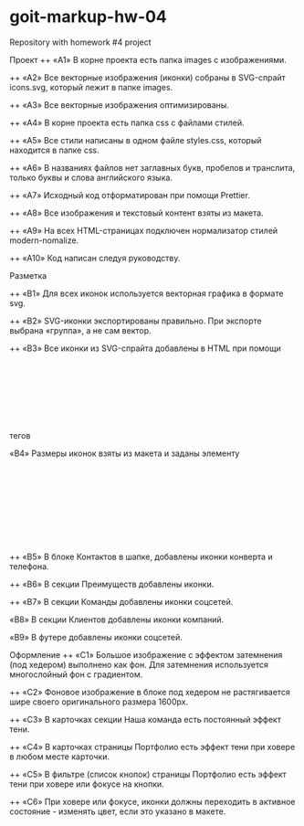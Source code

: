# goit-markup-hw-04

Repository with homework #4 project

Проект ++ «A1» В корне проекта есть папка images с изображениями.

++ «A2» Все векторные изображения (иконки) собраны в SVG-спрайт icons.svg, который лежит в папке
images.

++ «A3» Все векторные изображения оптимизированы.

++ «A4» В корне проекта есть папка css с файлами стилей.

++ «A5» Все стили написаны в одном файле styles.css, который находится в папке css.

++ «A6» В названиях файлов нет заглавных букв, пробелов и транслита, только буквы и слова
английского языка.

++ «A7» Исходный код отформатирован при помощи Prettier.

++ «A8» Все изображения и текстовый контент взяты из макета.

++ «A9» На всех HTML-страницах подключен нормализатор стилей modern-nomalize.

++ «A10» Код написан следуя руководству.

Разметка

++ «B1» Для всех иконок используется векторная графика в формате svg.

++ «B2» SVG-иконки экспортированы правильно. При экспорте выбрана «группа», а не сам вектор.

++ «B3» Все иконки из SVG-спрайта добавлены в HTML при помощи тегов <svg> и <use>

«B4» Размеры иконок взяты из макета и заданы элементу <svg> в HTML-файле.

++ «B5» В блоке Контактов в шапке, добавлены иконки конверта и телефона.

++ «B6» В секции Преимуществ добавлены иконки.

++ «B7» В секции Команды добавлены иконки соцсетей.

«B8» В секции Клиентов добавлены иконки компаний.

«B9» В футере добавлены иконки соцсетей.

Оформление ++ «C1» Большое изображение с эффектом затемнения (под хедером) выполнено как фон. Для
затемнения используется многослойный фон с градиентом.

++ «C2» Фоновое изображение в блоке под хедером не растягивается шире своего оригинального размера
1600рх.

++ «C3» В карточках секции Наша команда есть постоянный эффект тени.

++ «C4» В карточках страницы Портфолио есть эффект тени при ховере в любом месте карточки.

++ «C5» В фильтре (список кнопок) страницы Портфолио есть эффект тени при ховере или фокусе на
кнопки.

++ «C6» При ховере или фокусе, иконки должны переходить в активное состояние - изменять цвет, если
это указано в макете.
